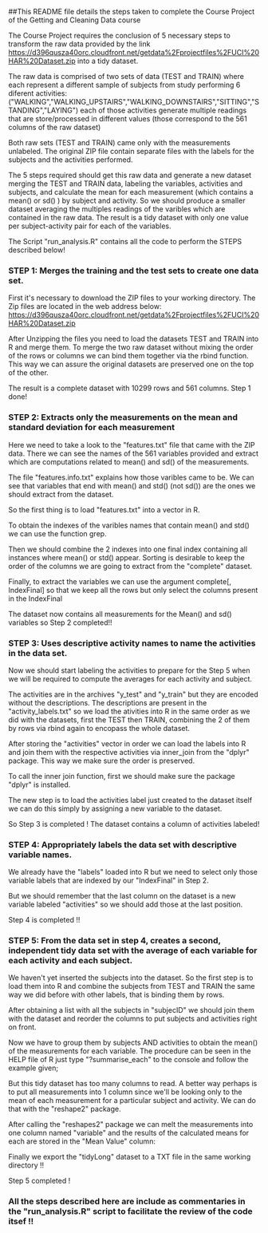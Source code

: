 ##This README file details the steps taken to complete the Course Project of the Getting and Cleaning Data course

The Course Project requires the conclusion of 5 necessary steps to transform the raw data provided by the
link https://d396qusza40orc.cloudfront.net/getdata%2Fprojectfiles%2FUCI%20HAR%20Dataset.zip
into a tidy dataset.

The raw data is comprised of two sets of data (TEST and TRAIN) where each represent a different sample of subjects from study performing 6 diferent activities:
("WALKING","WALKING_UPSTAIRS","WALKING_DOWNSTAIRS","SITTING","STANDING","LAYING")
each of those activities generate multiple readings that are store/processed in different values (those correspond to the 561 columns of the raw dataset)

Both raw sets (TEST and TRAIN) came only with the measurements unlabeled. The original ZIP file contain separate files with the labels for the subjects and the activities performed.

The 5 steps required should get this raw data and generate a new dataset merging the TEST and TRAIN data, labeling the variables, activities and subjects, and calculate the mean for each measurement (which contains a mean() or sd() ) by subject and activity. So we should produce a smaller dataset averaging the multiples readings of the varibles which are contained in the raw data. The result is a tidy dataset with only one value per subject-activity pair for each of the variables.

The Script "run_analysis.R" contains all the code to perform the STEPS described below!

### STEP 1: Merges the training and the test sets to create one data set.

First it's necessary to download the ZIP files to your working directory.
The Zip files are located in the web address below: https://d396qusza40orc.cloudfront.net/getdata%2Fprojectfiles%2FUCI%20HAR%20Dataset.zip

After Unzipping the files you need to load the datasets TEST and TRAIN into R and merge them. 
To merge the two raw dataset without mixing the order of the rows or columns
we can bind them together via the rbind function. This way we can assure the 
original datasets are preserved one on the top of the other.

The result is a complete dataset with 10299 rows and 561 columns. Step 1 done!

### STEP 2: Extracts only the measurements on the mean and standard deviation for each measurement

 Here we need to take a look to the "features.txt" file that came with the ZIP data.
 There we can see the names of the 561 variables provided and extract which are 
 computations related to mean() and sd() of the measurements. 

 The file "features.info.txt" explains how those varibles came to be. We can see
 that variables that end with mean() and std() (not sd()) are the ones we should
 extract from the dataset.
 
 So the first thing is to load "features.txt" into a vector in R.

To obtain the indexes of the varibles names that contain mean() and std() we can
use the function grep.

Then we should combine the 2 indexes into one final index containing all instances
where mean() or std() appear. Sorting is desirable to keep the order of the
columns we are going to extract from the "complete" dataset.

Finally, to extract the variables we can use the argument complete[, IndexFinal]
so that we keep all the rows but only select the columns present in the IndexFinal

The dataset now contains all measurements for the Mean() and sd() variables
so Step 2 completed!!

### STEP 3: Uses descriptive activity names to name the activities in the data set.

Now we should start labeling the activities to prepare for the Step 5 when we
will be required to compute the averages for each activity and subject.

The activities are in the archives "y_test" and "y_train" but they are encoded
without the descriptions. The descriptions are present in the "activity_labels.txt"
so we load the ativities into R in the same order as we did with the datasets, first 
the TEST then TRAIN, combining the 2 of them by rows via rbind again to encopass the
whole dataset.

After storing the "activities" vector in order we can load the labels into R and join
them with the respective activities via inner_join from the "dplyr" package. This way
we make sure the order is preserved.

To call the inner join function, first we should make sure the package "dplyr" is
installed. 

The new step is to load the activities label just created to the dataset itself
we can do this simply by assigning a new variable to the dataset.

So Step 3 is completed ! The dataset contains a column of activities labeled!

### STEP 4: Appropriately labels the data set with descriptive variable names. 

We already have the "labels" loaded into R but we need to select only those
variable labels that are indexed by our "IndexFinal" in Step 2.

But we should remember that the last column on the dataset is a new variable
labeled "activities" so we should add those at the last position.

Step 4 is completed !!

### STEP 5: From the data set in step 4, creates a second, independent tidy data set with the average of each variable for each activity and each subject.

We haven't yet inserted the subjects into the dataset. So the first step is
to load them into R and combine the subjects from TEST and TRAIN the same way we
did before with other labels, that is binding them by rows.

After obtaining a list with all the subjects in "subjecID" we should join them
with the dataset and reorder the columns to put subjects and activities right on front.

Now we have to group them by subjects AND activities to obtain the mean() of the
measurements for each variable. The procedure can be seen in the HELP file of R
just type "?summarise_each" to the console and follow the example given;

But this tidy dataset has too many columns to read. A better way perhaps is to
put all measurements into 1 column since we'll be looking only to the mean of
each measurement for a particular subject and activity. We can do that with the
"reshape2" package. 

After calling the "reshapes2" package we can melt the measurements into one 
column named "variable" and the results of the calculated means for each
are stored in the "Mean Value" column:

Finally we export the "tidyLong" dataset to a TXT file in the same working directory !!

Step 5 completed !

### All the steps described here are include as commentaries in the "run_analysis.R" script to facilitate the review of the code itsef !!


